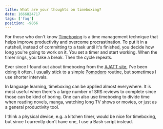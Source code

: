 ```yaml
---
title: What are your thoughts on timeboxing?
date: 1666824717
tags: ['faq']
position: -9866
---
```


For those who don't know
[Timeboxing](https://wikiless.org/wiki/Timeboxing?lang=en)
is a time management technique
that helps improve productivity and overcome procrastination.
To put it in a nutshell,
instead of committing to a task until it's finished,
you decide how long you're going to work on it.
You set a timer and start working.
When the timer rings, you take a break.
Then the cycle repeats.

Ever since I found out about timeboxing from the
[AJATT site](https://web.archive.org/web/20220625112214/http://www.alljapaneseallthetime.com/blog/secrets-to-smoother-srsing-part-5-timeboxing/),
I've been doing it often.
I usually stick to a simple [Pomodoro](https://wikiless.org/wiki/Pomodoro_Technique?lang=en) routine,
but sometimes I use shorter intervals.

In language learning,
timeboxing can be applied almost everywhere.
It is most useful when there's a large number of SRS reviews to complete
since those can be kind of boring.
One can also use timeboxing to divide time
when reading novels, manga,
watching long TV shows or movies,
or just as a general productivity tool.

I think a physical device,
e.g. a kitchen timer,
would be nice for timeboxing,
but since I currently don't have one,
I use a Bash script instead.
